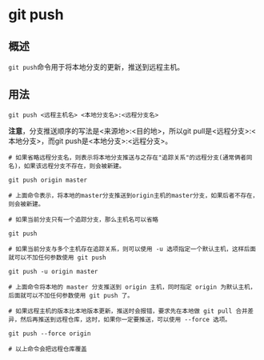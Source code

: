 # git push
## 概述
`git push`命令用于将本地分支的更新，推送到远程主机。
## 用法
```
git push <远程主机名> <本地分支名>:<远程分支名>
```
**注意**，分支推送顺序的写法是<来源地>:<目的地>，所以git pull是<远程分支>:<本地分支>，而git push是<本地分支>:<远程分支>。

```
# 如果省略远程分支名，则表示将本地分支推送与之存在"追踪关系"的远程分支(通常俩者同名)，如果该远程分支不存在，则会被新建。

git push origin master

# 上面命令表示，将本地的master分支推送到origin主机的master分支，如果后者不存在，则会被新建。
```
```
# 如果当前分支只有一个追踪分支，那么主机名可以省略

git push
```
```
# 如果当前分支与多个主机存在追踪关系，则可以使用 -u 选项指定一个默认主机，这样后面就可以不加任何参数使用 git push

git push -u origin master

# 上面命令将本地的 master 分支推送到 origin 主机，同时指定 origin 为默认主机，后面就可以不加任何参数使用 git push 了。
```
```
# 如果远程主机的版本比本地版本更新，推送时会报错，要求先在本地做 git pull 合并差异，然后再推送到远程仓库，这时，如果你一定要推送，可以使用 --force 选项。

git push --force origin

# 以上命令会把远程仓库覆盖
```


